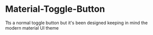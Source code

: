 # Material-Toggle-Button

Tts a normal toggle button but it's been designed keeping in mind the modern material UI theme
